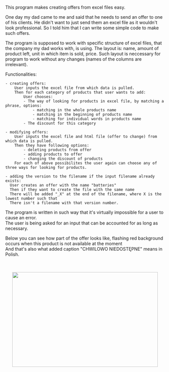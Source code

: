 This program makes creating offers from excel files easy.

One day my dad came to me and said that he needs to send an offer to one of his clients.
He didn't want to just send them an excel file as it wouldn't look professional.
So I told him that I can write some simple code to make such offers.

The program is supposed to work with specific structure of excel files, that the company my dad works with, is using.
The layout is: name, amount of product left, unit in which item is sold, price.
Such layout is neccessary for program to work without any changes (names of the columns are irrelevant).

Functionalities:

    - creating offers:
        User inputs the excel file from which data is pulled.
        Then for each category of products that user wants to add:
            User chooses:
            - The way of looking for products in excel file, by matching a phrase, options:
                - matching in the whole products name
                - matching in the beginning of products name
                - matching for individual words in products name
            - The discount for this category

    - modifying offers:
        User inputs the excel file and html file (offer to change) from which data is pulled.
        Then they have following options:
            - deleting products from offer
            - adding products to offer
            - changing the discount of products
        For each of above possibilites the user again can choose any of three ways for looking for products.

    - adding the version to the filename if the input filename already exists:
      User creates an offer with the name "batteries"
      Then if they want to create the file with the same name
      There will be added "_X" at the end of the filename, where X is the lowest number such that 
      There isn't a filename with that version number.

The program is written in such way that it's virtually impossible for a user to cause an error. </br>
The user is being asked for an input that can be accounted for as long as necessary.

Below you can see how part of the offer looks like, flashing red background occurs when this product is not available at the moment </br>
And that's also what added caption "CHWILOWO NIEDOSTĘPNE" means in Polish.
</br>
</br>
</br>
<p align="center">
  <img width="460" height="300" src="https://media.giphy.com/media/VQzOTg8Gn778PIiPwu/giphy.gif">
</p>
